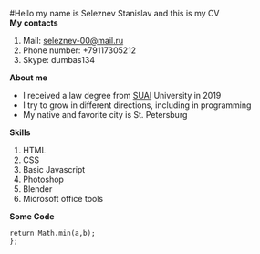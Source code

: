 #Hello my name is Seleznev Stanislav and this is my CV    
**My contacts**
1. Mail: seleznev-00@mail.ru
1. Phone number: +79117305212
1. Skype: dumbas134

**About me**

* I received a law degree from [SUAI](https://new.guap.ru) University in 2019
* I try to grow in different directions, including in programming
* My native and favorite city is St. Petersburg

**Skills**

1. HTML
2. CSS
3. Basic Javascript
4. Photoshop
5. Blender
6. Microsoft office tools  

**Some Code**

```function MinNumber(a,b) {
return Math.min(a,b);
};
```